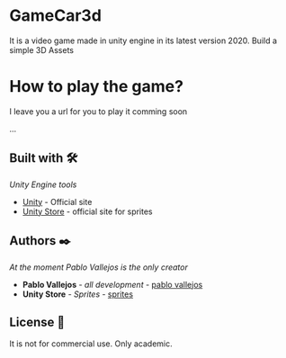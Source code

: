# GameCar3d
It is a video game made in unity engine in its latest version 2020.
 Build a simple 3D Assets

# How to play the game?
I leave you a url for you to play it
comming soon

  ...

## Built with 🛠️

_Unity Engine tools_

* [Unity](https://unity.com/) - Official site
* [Unity Store](https://assetstore.unity.com/) - official site for sprites


## Authors ✒️

_At the moment Pablo Vallejos is the only creator_

* **Pablo Vallejos** - *all development* - [pablo vallejos](https://github.com/pablovass)
* **Unity Store** - *Sprites* - [sprites](https://assetstore.unity.com/)
 

## License 📄

It is not for commercial use. Only academic.

      
